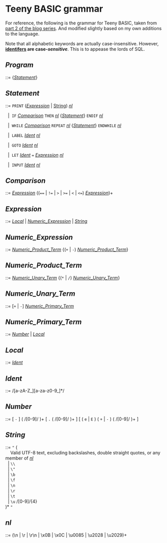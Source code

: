 # Teeny BASIC grammar

For reference, the following is the grammar for Teeny BASIC, taken from
[part 2 of the blog series](https://austinhenley.com/blog/teenytinycompiler2.html).
And modified slightly based on my own additions to the language.

Note that all alphabetic keywords are actually case-insensitive. However, **[identifers](#ident) are case-_sensitive_**. This is to appease the lords of SQL.

## _Program_

::=&nbsp;{[_Statement_](#statement)}

## _Statement_

::=&nbsp;`PRINT` ([_Expression_](#expression) | [String](#string)) [_nl_](#nl)

&nbsp;&nbsp;|&nbsp; `IF` [_Comparison_](#comparison) `THEN` [_nl_](#nl) {[_Statement_](#statement)} `ENDIF` [_nl_](#nl)

&nbsp;&nbsp;|&nbsp; `WHILE` [_Comparison_](#comparison) `REPEAT` [_nl_](#nl) {[_Statement_](#statement)} `ENDWHILE` [_nl_](#nl)

&nbsp;&nbsp;|&nbsp; `LABEL` [_Ident_](#ident) [_nl_](#nl)

&nbsp;&nbsp;|&nbsp; `GOTO` [_Ident_](#ident) [_nl_](#nl)

&nbsp;&nbsp;|&nbsp; `LET` [_Ident_](#ident) `=` [_Expression_](#expression) [_nl_](#nl)

&nbsp;&nbsp;|&nbsp; `INPUT` [_Ident_](#ident) [_nl_](#nl)

## _Comparison_

::=&nbsp;[_Expression_](#expression) ((`==` | `!=` | `>` | `>=` | `<` | `<=`) [_Expression_](#expression))+

## _Expression_

::=&nbsp;[_Local_](#local) | [_Numeric_Expression_](#numericexpression) | [_String_](#string)

## _Numeric_Expression_

::=&nbsp;[_Numeric_Product_Term_](#numeric_product_term) {(`+` | `-`) [_Numeric_Product_Term_](#numeric_product_term)}

## _Numeric_Product_Term_

::=&nbsp;[_Numeric_Unary_Term_](#numeric_unary_term) {(`*` | `/`) [_Numeric_Unary_Term_](#numeric_unary_term)}

## _Numeric_Unary_Term_

::=&nbsp;\[`+` | `-`\] [_Numeric_Primary_Term_](#numeric_primary_term)

## _Numeric_Primary_Term_

::=&nbsp;[_Number_](#number) | [_Local_](#local)

## _Local_

::=&nbsp;[_Ident_](#ident)

## _Ident_

::=&nbsp;/[a-zA-Z\_][a-za-z0-9_]\*/

## _Number_

::=&nbsp;\[ `-` \] ( /[0-9]/ )+ \[ `.` ( /[0-9]/ )+ \] \[ ( `e` | `E` ) ( `+` | `-` ) ( /[0-9]/ )+ \]

## _String_

::=&nbsp;`"` (<br>
&nbsp;&nbsp;&nbsp;&nbsp;Valid UTF-8 text, excluding backslashes, double straight quotes, or any member of [_nl_](#nl)<br>
&nbsp;&nbsp;|&nbsp;`\\`<br>
&nbsp;&nbsp;|&nbsp;`\"`<br>
&nbsp;&nbsp;|&nbsp;`\b`<br>
&nbsp;&nbsp;|&nbsp;`\f`<br>
&nbsp;&nbsp;|&nbsp;`\n`<br>
&nbsp;&nbsp;|&nbsp;`\r`<br>
&nbsp;&nbsp;|&nbsp;`\t`<br>
&nbsp;&nbsp;|&nbsp;`\u` /\[0-9\]/{4}<br>
)\* `"`

## _nl_

::=&#09;(\n | \r | \r\n | \x0B | \x0C | \u0085 | \u2028 | \u2029)+
